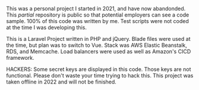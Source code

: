 This was a personal project I started in 2021, and have now abandonded. This *partial* repository is public so that potential employers can see a code sample. 100% of this code was written by me. Test scripts were not coded at the time I was developing this.

This is a Laravel Project written in PHP and jQuery. Blade files were used at the time, but plan was to switch to Vue. Stack was AWS Elastic Beanstalk, RDS, and Memcache. Load balancers were used as well as Amazon's CICD framework. 

HACKERS:
Some secret keys are displayed in this code. Those keys are not functional. Please don't waste your time trying to hack this. This project was taken offline in 2022 and will not be finished.
